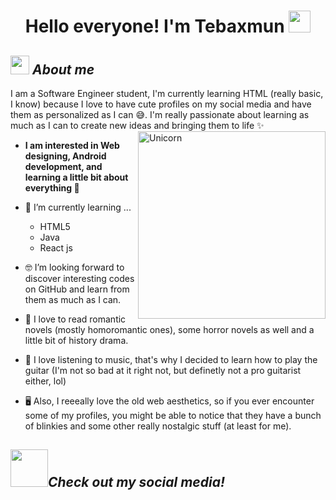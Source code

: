 <h1 align="center">Hello everyone! I'm Tebaxmun <img src="https://media1.giphy.com/media/v1.Y2lkPTc5MGI3NjExanRjdXcwaTJrZGxvZnhsN2Zqem83c280cXE5Yjl5MXlid2ZweTkwaCZlcD12MV9pbnRlcm5hbF9naWZfYnlfaWQmY3Q9Zw/WhoNyvVjuB88HjDK0l/giphy.gif" width="35"></h1>
<p align="center">



## <img src="https://media.giphy.com/media/ObNTw8Uzwy6KQ/giphy.gif" width="30px">&nbsp;***About me***

I am a Software Engineer student, I'm currently learning HTML (really basic, I know) because I love to have cute profiles on my social media and have them as personalized as I can 😅. I'm really passionate about learning as much as I can to create new ideas and bringing them to life ✨
 <img align="right" width=300px alt="Unicorn" src="https://c.tenor.com/GN73MKBawZYAAAAi/busy-cute.gif" />

* **I am interested in Web designing, Android development, and learning a little bit about everything 🤩**

- 🌱 I’m currently learning ...
 
  - HTML5
  - Java
  - React js

- 🤓 I’m looking forward to discover interesting codes on GitHub and learn from them as much as I can.

- 📖 I love to read romantic novels (mostly homoromantic ones), some horror novels as well and a little bit of history drama.
- 🎵 I love listening to music, that's why I decided to learn how to play the guitar (I'm not so bad at it right not, but definetly not a pro guitarist either, lol)
- 🖥️ Also, I reeeally love the old web aesthetics, so if you ever encounter some of my profiles, you might be able to notice that they have a bunch of blinkies and some other really nostalgic stuff (at least for me).

## <img src="https://media3.giphy.com/media/v1.Y2lkPTc5MGI3NjExZzNtZGF1dDBscjZ5ZDBhbXBqbmVyZzNobnFuMDB1YnpzYTVlOXgwcyZlcD12MV9pbnRlcm5hbF9naWZfYnlfaWQmY3Q9cw/4ZcOp90meNVJG9Xh3H/giphy.gif" width="60px">***Check out my social media!***
